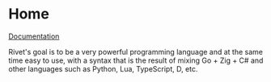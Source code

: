 # Home

[Documentation](https://rivet-lang.github.io/docs)

Rivet's goal is to be a very powerful programming language and at the same time
easy to use, with a syntax that is the result of mixing Go + Zig + C# and other languages such as Python, Lua, TypeScript, D, etc.
